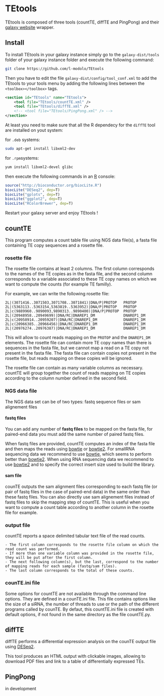 # TEtools

TEtools is composed of three tools (countTE, diffTE and PingPong) and their [galaxy website](http://getgalaxy.org/) wrapper.

## Install

To install TEtools in your galaxy instance
simply go to the `galaxy-dist/tools` folder of your galaxy instance folder and execute the following command:

```sh
git clone https://github.com/l-modolo/TEtools
```

Then you have to edit the file `galaxy-dist/config/tool_conf.xml` to add the TEtools to your tools menu by adding the following lines between the `<toolbox></toolbox>` tags.
```xml
<section id="TEtools" name="TEtools">
    <tool file="TEtools/countTE.xml" />
    <tool file="TEtools/diffTE.xml" />
    <!-- <tool file="TEtools/PingPong.xml" /> -->
</section>
```
At least you need to make sure that all the R dependecy for the `diffTE` tool are installed on yout system:

for `.deb` systems:
```sh
sudo apt-get install libxml2-dev
```
for `.rpm`systems:
```sh
yum install libxml2-devel glibc
```

then execute the following commands in an [R](http://cran.r-project.org/) console:
```R
source("http://bioconductor.org/biocLite.R")
biocLite("DESeq2", dep=T)
biocLite("gplots", dep=T)
biocLite("ggplot2", dep=T)
biocLite("RColorBrewer", dep=T)
```

Restart your galaxy server and enjoy TEtools !

## countTE

This program computes a count table file using NGS data file(s), a fasta file containing TE copy sequences and a rosette file.

### rosette file
The rosette file contains at least 2 columns. The first column corresponds to the names of the TE copies as in the fasta file, and the second column corresponds to a variable associated to these TE copy names on which we want to compute the counts (for example TE familly).

For example, we can write the following rosette file:
```
2L|(3071416..3071503,3071708..3071841)|DNA/P|PROTOP   PROTOP
2L|(5363113..5363154,5363819..5363952)|DNA/P|PROTOP   PROTOP
2L|c(9889960..9890093,9890313..9890400)|DNA/P|PROTOP  PROTOP
2L|(20948958..20949699)|DNA/RC|DNAREP1_DM             DNAREP1_DM
2L|c(20958914..20959207)|DNA/RC|DNAREP1_DM            DNAREP1_DM
2L|c(20966385..20966456)|DNA/RC|DNAREP1_DM            DNAREP1_DM
2L|(20976274..20976387)|DNA/RC|DNAREP1_DM             DNAREP1_DM
```

This will allow to count reads mapping on the `PROTOP` and the `DNAREP1_DM` elements.
The rosette file can contain more TE copy names than there is sequences in the fasta file, but we cannot map a read on a TE copy not present in the fasta file.
The fasta file can contain copies not present in the rosette file, but reads mapping on these copies will be ignored.

The rosette file can contain as many variable columns as necessary.
countTE will group together the count of reads mapping on TE copies according to the column number defined in the second field.

### NGS data file

The NGS data set can be of two types: fastq sequence files or sam alignement files

#### fastq files
You can add any number of **fastq files** to be mapped on the fasta file, for paired-end data you must add the same number of paired fastq files.

When fastq files are provided, countTE computes an index of the fasta file and then maps the reads using [bowtie](http://bowtie-bio.sourceforge.net/index.shtml) or [bowtie2](http://bowtie-bio.sourceforge.net/bowtie2/index.shtml).
For smallRNA sequencing data we recommend to use [bowtie](http://bowtie-bio.sourceforge.net/index.shtml), which seems to perform better than [bowtie2](http://bowtie-bio.sourceforge.net/bowtie2/index.shtml).
When using RNA sequencing data we recommend to use [bowtie2](http://bowtie-bio.sourceforge.net/bowtie2/index.shtml) and to specify the correct insert size used to build the library.

#### sam file
counTE outputs the sam alignment files corresponding to each fastq file (or pair of fastq files in the case of paired-end data) in the same order than these fastq files.
You can also directly use sam alignement files instead of fastq files to skip the mapping step of countTE.
This is useful when you want to compute a count table according to another column in the rosette file for example.

### output file
countTE reports a space delimited tabular text file of the read counts.

    - The first column corresponds to the rosette file column on which the read count was performed.
    - If more than one variable column was provided in the rosette file, they will be put after the first column.
    - The next following column(s), but the last, correspond to the number of mapping reads for each sample (fastq/sam files).
    - The last column corresponds to the total of these counts.

### counTE.ini file
Some options for countTE are not available through the command line options. They are defined in a counTE.ini file. This file contains options like the size of a siRNA, the number of threads to use or the path of the different programs called by counTE. By defaut, this countTE.ini file is created with default options, if not found in the same directory as the file countTE.py.

## diffTE

diffTE performs a differential expression analysis on the counTE output file using [DESeq2](http://bioconductor.org/packages/release/bioc/html/DESeq2.html).

This tool produces an HTML output with clickable images, allowing to download PDF files and link to a table of differentially expressed TEs.


## PingPong
in development


